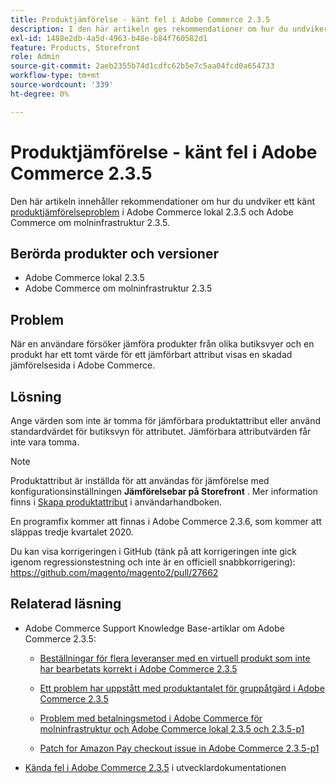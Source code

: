 ```yaml
---
title: Produktjämförelse - känt fel i Adobe Commerce 2.3.5
description: I den här artikeln ges rekommendationer om hur du undviker ett känt [produktjämförelse](https://experienceleague.adobe.com/en/docs/commerce-admin/stores-sales/shopper-tools/product-compare)-problem i Adobe Commerce lokal 2.3.5 och Adobe Commerce om molninfrastruktur 2.3.5.
exl-id: 1488e2db-4a5d-4963-b48e-b84f760582d1
feature: Products, Storefront
role: Admin
source-git-commit: 2aeb2355b74d1cdfc62b5e7c5aa04fcd0a654733
workflow-type: tm+mt
source-wordcount: '339'
ht-degree: 0%

---
```


# Produktjämförelse - känt fel i Adobe Commerce 2.3.5

Den här artikeln innehåller rekommendationer om hur du undviker ett känt [produktjämförelseproblem](https://experienceleague.adobe.com/en/docs/commerce-admin/stores-sales/shopper-tools/product-compare) i Adobe Commerce lokal 2.3.5 och Adobe Commerce om molninfrastruktur 2.3.5.

## Berörda produkter och versioner

* Adobe Commerce lokal 2.3.5
* Adobe Commerce om molninfrastruktur 2.3.5

## Problem

När en användare försöker jämföra produkter från olika butiksvyer och en produkt har ett tomt värde för ett jämförbart attribut visas en skadad jämförelsesida i Adobe Commerce.

## Lösning

Ange värden som inte är tomma för jämförbara produktattribut eller använd standardvärdet för butiksvyn för attributet. Jämförbara attributvärden får inte vara tomma.

>[!NOTE]
>
>Produktattribut är inställda för att användas för jämförelse med konfigurationsinställningen **Jämförelsebar på Storefront** . Mer information finns i [Skapa produktattribut](https://experienceleague.adobe.com/en/docs/commerce-admin/catalog/product-attributes/create/attribute-product-create#step-4-describe-the-storefront-properties) i användarhandboken.

En programfix kommer att finnas i Adobe Commerce 2.3.6, som kommer att släppas tredje kvartalet 2020.

Du kan visa korrigeringen i GitHub (tänk på att korrigeringen inte gick igenom regressionstestning och inte är en officiell snabbkorrigering): <https://github.com/magento/magento2/pull/27662>

## Relaterad läsning

<ul><li>Adobe Commerce Support Knowledge Base-artiklar om Adobe Commerce 2.3.5:<ul>
<li>
<p title="Beställningar för flera leveranser med en virtuell produkt som inte har bearbetats korrekt i Adobe Commerce 2.3.5"><a href="/help/troubleshooting/miscellaneous/magento-2-3-5-known-issue-virtual-product-multi-ship-orders.md">Beställningar för flera leveranser med en virtuell produkt som inte har bearbetats korrekt i Adobe Commerce 2.3.5</a></p>
</li>
<li><a href="/help/troubleshooting/miscellaneous/bulk-action-product-count-known-issue-in-magento-2-3-5.md">Ett problem har uppstått med produktantalet för gruppåtgärd i Adobe Commerce 2.3.5</a></li>
<li>
<p title="Problem med betalningsmetod i Adobe Commerce för molninfrastruktur och Adobe Commerce lokal 2.3.5 och 2.3.5-p1"><a href="/help/troubleshooting/known-issues-patches-attached/magento-2-3-5-2-3-5-p1-patch-country-payment-issue.md">Problem med betalningsmetod i Adobe Commerce för molninfrastruktur och Adobe Commerce lokal 2.3.5 och 2.3.5-p1</a></p>
</li>
<li>
<p title="Patch for Amazon Pay checkout issue in Adobe Commerce 2.3.5-p1"><a href="/help/troubleshooting/payments/patch-for-amazon-pay-checkout-issue-in-magento-2-3-5-p1.md">Patch for Amazon Pay checkout issue in Adobe Commerce 2.3.5-p1</a></p>
</li>
</ul>
</li><li><a href="https://commerce-docs.github.io/devdocs-archive/2.3/guides/v2.3/release-notes/release-notes-2-3-5-commerce.html#known-issues">Kända fel i Adobe Commerce 2.3.5</a> i utvecklardokumentationen</li></ul>
